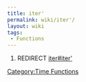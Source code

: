 ```yaml
---
title: iter'
permalink: wiki/iter'/
layout: wiki
tags:
 - Functions
---
```


1.  REDIRECT [iter\#iter'](iter#iter' "wikilink")

[Category:Time Functions](/wiki/Category:Time_Functions "wikilink")
